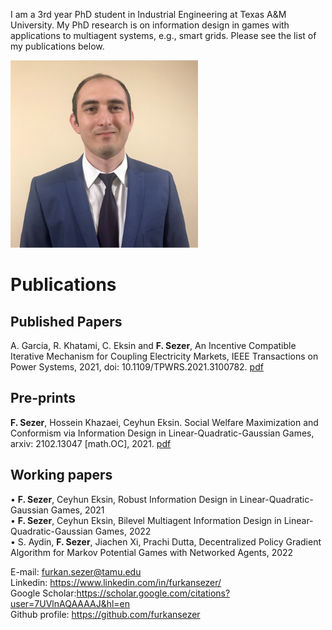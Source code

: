 
I am a 3rd year PhD student in Industrial Engineering at Texas A&M University. My PhD research is on information design in games with applications to multiagent systems, e.g., smart grids. Please see the list of my publications below.

<img src="1629480007010.jpg" alt="drawing" width="300"/>

# Publications
## Published Papers
A. Garcia, R. Khatami, C. Eksin and **F. Sezer**, An Incentive Compatible Iterative Mechanism for Coupling Electricity Markets, IEEE Transactions on Power Systems, 2021, doi: 10.1109/TPWRS.2021.3100782. [pdf](https://ieeexplore.ieee.org/document/9501497)
## Pre-prints 
**F. Sezer**, Hossein Khazaei, Ceyhun Eksin. Social Welfare Maximization and Conformism via Information Design in Linear-Quadratic-Gaussian Games, arxiv: 2102.13047 [math.OC], 2021. [pdf](https://arxiv.org/pdf/2102.13047.pdf)
## Working papers

• **F. Sezer**, Ceyhun Eksin, Robust Information Design in Linear-Quadratic-Gaussian Games, 2021 <br />
• **F. Sezer**, Ceyhun Eksin, Bilevel Multiagent Information Design in Linear-Quadratic-Gaussian Games, 2022 <br />
• S. Aydin, **F. Sezer**, Jiachen Xi, Prachi Dutta, Decentralized Policy Gradient Algorithm for Markov Potential Games with Networked Agents, 2022 <br />


E-mail: furkan.sezer@tamu.edu <br />
Linkedin: https://www.linkedin.com/in/furkansezer/ <br />
Google Scholar:https://scholar.google.com/citations?user=7UVlnAQAAAAJ&hl=en <br />
Github profile: https://github.com/furkansezer <br />





